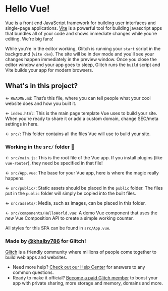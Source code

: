 # Hello Vue!

[Vue](https://vuejs.org/) is a front end JavaScript framework for building user interfaces and single-page applications. [Vite](https://vitejs.dev/) is a powerful tool for building javascript apps that bundles all of your code and shows immediate changes while you're editing. We're big fans!

While you're in the editor working, Glitch is running your `start` script in the background (`vite dev`). The site will be in dev mode and you'll see your changes happen immediately in the preview window. Once you close the editor window and your app goes to sleep, Glitch runs the `build` script and Vite builds your app for modern browsers.

## What's in this project?

← `README.md`: That’s this file, where you can tell people what your cool website does and how you built it.

← `index.html`: This is the main page template Vue uses to build your site. When you're ready to share it or add a custom domain, change SEO/meta settings in here.

← `src/`: This folder contains all the files Vue will use to build your site.

### Working in the `src/` folder 📁

← `src/main.js`: This is the root file of the Vue app. If you install plugins (like `vue-router`), they need be specified in that file!

← `src/App.vue`: The base for your Vue app, here is where the magic really happens. 

← `src/public/`: Static assets should be placed in the `public` folder. The files put in the `public` folder will simply be copied into the built files. 

← `src/assets/`: Media, such as images, can be placed in this folder.

← `src/components/HelloWorld.vue`: A demo Vue component that uses the *new* Vue Composition API to create a simple working counter.

All styles for this SPA can be found in `src/App.vue`.

### Made by [@khalby786](https://khaleelgibran.com) for Glitch!

[Glitch](https://glitch.com) is a friendly community where millions of people come together to build web apps and websites.

- Need more help? [Check out our Help Center](https://help.glitch.com/) for answers to any common questions.
- Ready to make it official? [Become a paid Glitch member](https://glitch.com/pricing) to boost your app with private sharing, more storage and memory, domains and more.

